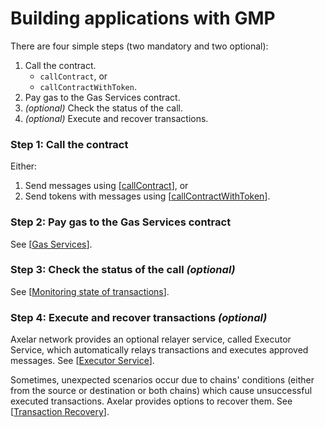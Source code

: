 #  Building applications with GMP

There are four simple steps (two mandatory and two optional):
1. Call the contract.
    - `callContract`, or
    - `callContractWithToken`.
2. Pay gas to the Gas Services contract.
3. *(optional)* Check the status of the call.
4. *(optional)* Execute and recover transactions.

### Step 1: Call the contract

Either:
1. Send messages using [[callContract](gmp-messages)], or
2. Send tokens with messages using [[callContractWithToken](gmp-tokens-with-messages)].

### Step 2: Pay gas to the Gas Services contract

See [[Gas Services](gas-services/overview)].

### Step 3: Check the status of the call *(optional)* 

See [[Monitoring state of transactions](gmp-tracker-recovery/monitoring)].

### Step 4: Execute and recover transactions *(optional)*

Axelar network provides an optional relayer service, called Executor Service, which automatically relays transactions and executes approved messages. See [[Executor Service](/dev/gmp/executor-service)].

Sometimes, unexpected scenarios occur due to chains' conditions (either from the source or destination or both chains) which cause unsuccessful executed transactions. Axelar provides options to recover them. See [[Transaction Recovery](gmp-tracker-recovery/recovery)].
